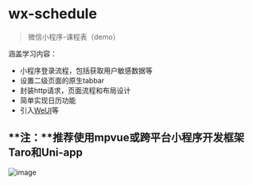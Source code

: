 # wx-schedule
> 微信小程序-课程表（demo）

涵盖学习内容：

- 小程序登录流程，包括获取用户敏感数据等
- 设置二级页面的原生tabbar
- 封装http请求，页面流程和布局设计
- 简单实现日历功能
- 引入[WeUI](https://github.com/weui/weui-wxss/)等

**注：**推荐使用mpvue或跨平台小程序开发框架Taro和Uni-app
---

![image](https://raw.githubusercontent.com/xiaoping6688/wx-schedule/master/images/screenshot.png)
